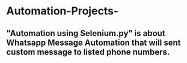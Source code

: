 # Automation-Projects-

## "Automation using Selenium.py" is about Whatsapp Message Automation that will sent custom message to listed phone numbers.
